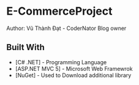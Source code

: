 # E-CommerceProject
Author: Vũ Thành Đạt - CoderNator Blog owner



## Built With

* [C# .NET] - Programming Language
* [ASP.NET MVC 5] - Microsoft Web Framewrok
* [NuGet] - Used to Download additional library
